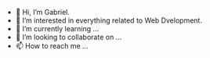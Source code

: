 - 👋 Hi, I’m Gabriel.
- 👀 I’m interested in everything related to Web Dvelopment.
- 🌱 I’m currently learning ... 
- 💞️ I’m looking to collaborate on ...
- 📫 How to reach me ...

<!---
gabrielpopa85/gabrielpopa85 is a ✨ special ✨ repository because its `README.md` (this file) appears on your GitHub profile.
You can click the Preview link to take a look at your changes.
--->
